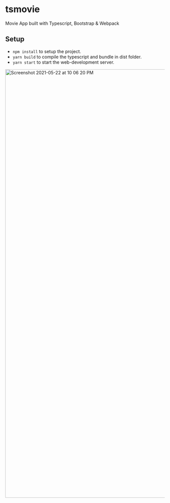 # tsmovie
Movie App built with Typescript, Bootstrap &amp; Webpack

## Setup 
- `npm install` to setup the project.
- `yarn build` to compile the typescript and bundle in dist folder.
- `yarn start` to start the web-development server. 

<img width="1356" alt="Screenshot 2021-05-22 at 10 06 20 PM" src="https://user-images.githubusercontent.com/4928951/119234161-fd344500-bb49-11eb-9d12-593fc57ab41f.png">
